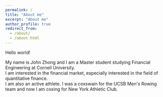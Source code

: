 ```yaml
---
permalink: /
title: "About me"
excerpt: "About me"
author_profile: true
redirect_from: 
  - /about/
  - /about.html
---
```


Hello world!

My name is John Zhong and I am a Master student studying Financial Engineering at Cornell University. <br>
I am interested in the financial market, especially interested in the field of quantitative finance. <br>
I am also an active athlete. I was a coxswain for the UCSB Men's Rowing team and now I am coxing for New York Athletic Club. <br>
